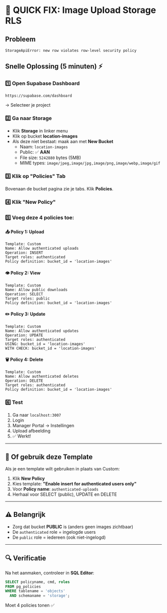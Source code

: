 # 🚀 QUICK FIX: Image Upload Storage RLS

## Probleem
`StorageApiError: new row violates row-level security policy`

## Snelle Oplossing (5 minuten) ⚡

### 1️⃣ Open Supabase Dashboard
```
https://supabase.com/dashboard
```
→ Selecteer je project

### 2️⃣ Ga naar Storage
- Klik **Storage** in linker menu
- Klik op bucket **location-images**
- Als deze niet bestaat: maak aan met **New Bucket**
  - Naam: `location-images`  
  - Public: ✅ **AAN**
  - File size: `5242880` bytes (5MB)
  - MIME types: `image/jpeg,image/jpg,image/png,image/webp,image/gif`

### 3️⃣ Klik op "Policies" Tab
Bovenaan de bucket pagina zie je tabs. Klik **Policies**.

### 4️⃣ Klik "New Policy"

### 5️⃣ Voeg deze 4 policies toe:

#### 📤 Policy 1: Upload
```
Template: Custom
Name: Allow authenticated uploads
Operation: INSERT
Target roles: authenticated
Policy definition: bucket_id = 'location-images'
```

#### 👁️ Policy 2: View
```
Template: Custom
Name: Allow public downloads
Operation: SELECT
Target roles: public
Policy definition: bucket_id = 'location-images'
```

#### ✏️ Policy 3: Update
```
Template: Custom
Name: Allow authenticated updates
Operation: UPDATE
Target roles: authenticated
USING: bucket_id = 'location-images'
WITH CHECK: bucket_id = 'location-images'
```

#### 🗑️ Policy 4: Delete
```
Template: Custom
Name: Allow authenticated deletes
Operation: DELETE
Target roles: authenticated
Policy definition: bucket_id = 'location-images'
```

### 6️⃣ Test
1. Ga naar `localhost:3007`
2. Login
3. Manager Portal → Instellingen
4. Upload afbeelding
5. ✅ Werkt!

---

## 🎯 Of gebruik deze Template

Als je een template wilt gebruiken in plaats van Custom:
1. Klik **New Policy**
2. Kies template: **"Enable insert for authenticated users only"**
3. Voor **Policy name**: `authenticated-uploads`
4. Herhaal voor SELECT (public), UPDATE en DELETE

---

## ⚠️ Belangrijk
- Zorg dat bucket **PUBLIC** is (anders geen images zichtbaar)
- De `authenticated` role = ingelogde users
- De `public` role = iedereen (ook niet-ingelogd)

---

## 🔍 Verificatie
Na het aanmaken, controleer in **SQL Editor**:

```sql
SELECT policyname, cmd, roles
FROM pg_policies
WHERE tablename = 'objects' 
  AND schemaname = 'storage';
```

Moet 4 policies tonen ✅

